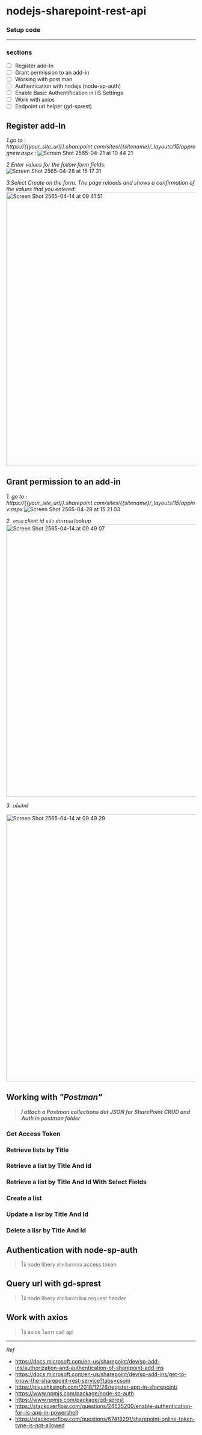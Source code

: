 # nodejs-sharepoint-rest-api

### Setup code

---

### **sections**

- [ ] Register add-In
- [ ] Grant permission to an add-in
- [ ] Working with post man
- [ ] Authentication with nodejs (node-sp-auth)
- [ ] Enable Basic Authentification in IIS Settings
- [ ] Work with axios
- [ ] Endpoint url helper (gd-sprest)

## Register add-In 

*1.go to : https://{{your_site_url}}.sharepoint.com/sites/{{sitename}/_layouts/15/appregnew.aspx* :
![Screen Shot 2565-04-21 at 10 44 21](https://user-images.githubusercontent.com/82103342/164367817-f94ec3a9-f5a4-4296-bbec-cfca7ec71ea3.png)

*2.Enter values for the follow form fields:*
![Screen Shot 2565-04-28 at 15 17 31](https://user-images.githubusercontent.com/82103342/165709059-ac60937a-c54c-4744-8df1-d6abf30bd078.png)


*3.Select Create on the form. The page reloads and shows a confirmation of the values that you entered:*
<img width="729" alt="Screen Shot 2565-04-14 at 09 41 51" src="https://user-images.githubusercontent.com/82103342/165709258-8fb0b94b-2183-4c37-a4e7-f20e13f58e7b.png">


## Grant permission to an add-in
*1. go to :  https://{{your_site_url}}.sharepoint.com/sites/{{sitename}/_layouts/15/appinv.aspx*
![Screen Shot 2565-04-28 at 15 21 03](https://user-images.githubusercontent.com/82103342/165709673-cd65749b-8bb9-4727-88ac-1b109a9f58d5.png)

*2. กรอก client id แล้ว ทำการกด lookup*
<img width="725" alt="Screen Shot 2565-04-14 at 09 49 07" src="https://user-images.githubusercontent.com/82103342/165709743-22d5ce8b-cdd0-4eb9-a874-167a4c9aa8cf.png">


*3. เพิ่มสิทธิ* 


<img width="711" alt="Screen Shot 2565-04-14 at 09 49 29" src="https://user-images.githubusercontent.com/82103342/165709767-ca739010-2026-4606-a15d-2c0d7bdb8573.png">

## Working with *"Postman"*
> **_I attach a Postman collections dot JSON for SharePoint CRUD and Auth in postman folder_**

### Get Access Token

### Retrieve lists by Title

### Retrieve a list by Title And Id

### Retrieve a list by Title And Id With Select Fields

### Create a list

### Update a lisr by Title And Id

### Delete a lisr by Title And Id


## Authentication with node-sp-auth
> ใช้ node libery สำหรับการขอ access token

## Query url with gd-sprest
> ใช้ node libery สำหรับการเขียน request header 

## Work with axios
> ใช้ axios ในการ call api


---

*Ref*
* https://docs.microsoft.com/en-us/sharepoint/dev/sp-add-ins/authorization-and-authentication-of-sharepoint-add-ins
* https://docs.microsoft.com/en-us/sharepoint/dev/sp-add-ins/get-to-know-the-sharepoint-rest-service?tabs=csom
* https://piyushksingh.com/2018/12/26/register-app-in-sharepoint/
* https://www.npmjs.com/package/node-sp-auth
* https://www.npmjs.com/package/gd-sprest
* https://stackoverflow.com/questions/24535200/enable-authentication-for-iis-app-in-powershell
* https://stackoverflow.com/questions/67418291/sharepoint-online-token-type-is-not-allowed
